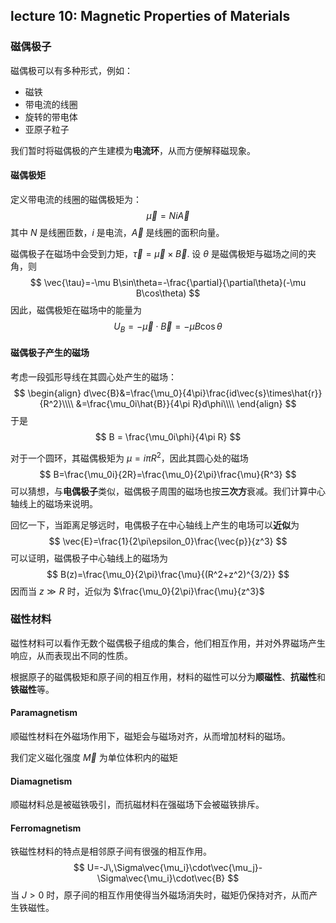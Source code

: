 ## lecture 10: Magnetic Properties of Materials

### 磁偶极子

磁偶极可以有多种形式，例如：

- 磁铁
- 带电流的线圈
- 旋转的带电体
- 亚原子粒子

我们暂时将磁偶极的产生建模为**电流环**，从而方便解释磁现象。

#### 磁偶极矩

定义带电流的线圈的磁偶极矩为：
$$
\vec{\mu}=Ni\vec{A}
$$
其中 $N$ 是线圈匝数，$i$ 是电流，$\vec{A}$ 是线圈的面积向量。

磁偶极子在磁场中会受到力矩，$\vec{\tau}=\vec{\mu}\times\vec{B}$. 设 $\theta$ 是磁偶极矩与磁场之间的夹角，则
$$
\vec{\tau}=-\mu B\sin\theta=-\frac{\partial}{\partial\theta}(-\mu B\cos\theta)
$$
因此，磁偶极矩在磁场中的能量为
$$
U_B=-\vec{\mu}\cdot\vec{B}=-\mu B\cos\theta
$$

#### 磁偶极子产生的磁场

考虑一段弧形导线在其圆心处产生的磁场：
$$
\begin{align}
    d\vec{B}&=\frac{\mu_0}{4\pi}\frac{id\vec{s}\times\hat{r}}{R^2}\\\\
    &=\frac{\mu_0i\hat{B}}{4\pi R}d\phi\\\\
\end{align}
$$
于是 
$$
B = \frac{\mu_0i\phi}{4\pi R}
$$

对于一个圆环，其磁偶极矩为 $\mu = i\pi R^2$，因此其圆心处的磁场
$$
B=\frac{\mu_0i}{2R}=\frac{\mu_0}{2\pi}\frac{\mu}{R^3}
$$
可以猜想，与**电偶极子**类似，磁偶极子周围的磁场也按**三次方**衰减。我们计算中心轴线上的磁场来说明。

回忆一下，当距离足够远时，电偶极子在中心轴线上产生的电场可以**近似**为
$$
\vec{E}=\frac{1}{2\pi\epsilon_0}\frac{\vec{p}}{z^3}
$$
可以证明，磁偶极子中心轴线上的磁场为
$$
B(z)=\frac{\mu_0}{2\pi}\frac{\mu}{(R^2+z^2)^{3/2}}
$$
因而当 $z\gg R$ 时，近似为 $\frac{\mu_0}{2\pi}\frac{\mu}{z^3}$

### 磁性材料

磁性材料可以看作无数个磁偶极子组成的集合，他们相互作用，并对外界磁场产生响应，从而表现出不同的性质。

根据原子的磁偶极矩和原子间的相互作用，材料的磁性可以分为**顺磁性**、**抗磁性**和**铁磁性**等。

#### Paramagnetism

顺磁性材料在外磁场作用下，磁矩会与磁场对齐，从而增加材料的磁场。

我们定义磁化强度 $\vec{M}$ 为单位体积内的磁矩

#### Diamagnetism

顺磁材料总是被磁铁吸引，而抗磁材料在强磁场下会被磁铁排斥。

#### Ferromagnetism

铁磁性材料的特点是相邻原子间有很强的相互作用。
$$
U=-J\,\Sigma\vec{\mu_i}\cdot\vec{\mu_j}-\Sigma\vec{\mu_i}\cdot\vec{B}
$$
当 $J>0$ 时，原子间的相互作用使得当外磁场消失时，磁矩仍保持对齐，从而产生铁磁性。